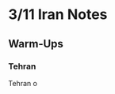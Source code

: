 # 3/11 Iran Notes
## Warm-Ups
### Tehran
Tehran o
<!--stackedit_data:
eyJoaXN0b3J5IjpbLTQyNTMxOTI4NF19
-->